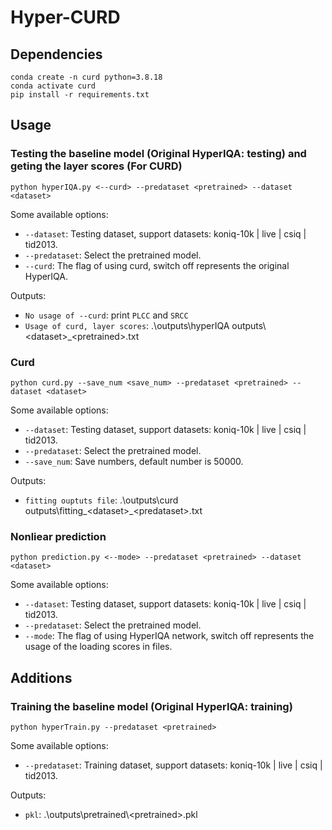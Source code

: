 # Hyper-CURD

## Dependencies

```
conda create -n curd python=3.8.18
conda activate curd
pip install -r requirements.txt
```

## Usage
### Testing the baseline model (Original HyperIQA: testing) and geting the layer scores (For CURD)

```
python hyperIQA.py <--curd> --predataset <pretrained> --dataset <dataset>
```

Some available options:
* `--dataset`: Testing dataset, support datasets:  koniq-10k | live | csiq | tid2013.
* `--predataset`: Select the pretrained model.
* `--curd`: The flag of using curd, switch off represents the original HyperIQA.


Outputs:
* `No usage of --curd`: print `PLCC` and `SRCC`
* `Usage of curd, layer scores`: .\outputs\hyperIQA outputs\\\<dataset>_\<pretrained>.txt

### Curd

```
python curd.py --save_num <save_num> --predataset <pretrained> --dataset <dataset> 
```

Some available options:
* `--dataset`: Testing dataset, support datasets:  koniq-10k | live | csiq | tid2013.
* `--predataset`: Select the pretrained model.
* `--save_num`: Save numbers, default number is 50000.

Outputs:
* `fitting ouptuts file`: .\outputs\curd outputs\fitting\_\<dataset>\_\<predataset>.txt

### Nonliear prediction

```
python prediction.py <--mode> --predataset <pretrained> --dataset <dataset>
```

Some available options:
* `--dataset`: Testing dataset, support datasets:  koniq-10k | live | csiq | tid2013.
* `--predataset`: Select the pretrained model.
* `--mode`: The flag of using HyperIQA network, switch off represents the usage of the loading scores in files.



## Additions
### Training the baseline model (Original HyperIQA: training)

```
python hyperTrain.py --predataset <pretrained>
```

Some available options:
* `--predataset`: Training dataset, support datasets: koniq-10k | live | csiq | tid2013.

Outputs:
* `pkl`: .\outputs\pretrained\\\<pretrained>.pkl